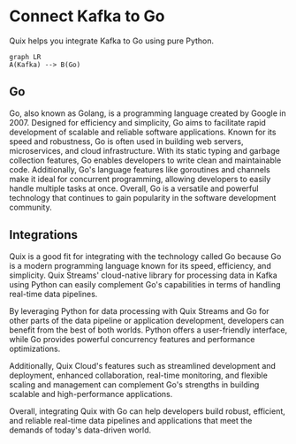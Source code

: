# Connect Kafka to Go

Quix helps you integrate Kafka to Go using pure Python.

```mermaid
graph LR
A(Kafka) --> B(Go)
```

## Go

Go, also known as Golang, is a programming language created by Google in 2007. Designed for efficiency and simplicity, Go aims to facilitate rapid development of scalable and reliable software applications. Known for its speed and robustness, Go is often used in building web servers, microservices, and cloud infrastructure. With its static typing and garbage collection features, Go enables developers to write clean and maintainable code. Additionally, Go's language features like goroutines and channels make it ideal for concurrent programming, allowing developers to easily handle multiple tasks at once. Overall, Go is a versatile and powerful technology that continues to gain popularity in the software development community.

## Integrations

Quix is a good fit for integrating with the technology called Go because Go is a modern programming language known for its speed, efficiency, and simplicity. Quix Streams' cloud-native library for processing data in Kafka using Python can easily complement Go's capabilities in terms of handling real-time data pipelines.

By leveraging Python for data processing with Quix Streams and Go for other parts of the data pipeline or application development, developers can benefit from the best of both worlds. Python offers a user-friendly interface, while Go provides powerful concurrency features and performance optimizations.

Additionally, Quix Cloud's features such as streamlined development and deployment, enhanced collaboration, real-time monitoring, and flexible scaling and management can complement Go's strengths in building scalable and high-performance applications.

Overall, integrating Quix with Go can help developers build robust, efficient, and reliable real-time data pipelines and applications that meet the demands of today's data-driven world.

